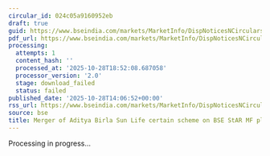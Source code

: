 ```yaml
---
circular_id: 024c05a9160952eb
draft: true
guid: https://www.bseindia.com/markets/MarketInfo/DispNoticesNCirculars.aspx?Noticeid={BD34EAEB-0C35-40F2-840F-34B39EC4A8EE}&noticeno=20251028-37&dt=10/28/2025&icount=37&totcount=64&flag=0
pdf_url: https://www.bseindia.com/markets/MarketInfo/DispNoticesNCirculars.aspx?Noticeid={BD34EAEB-0C35-40F2-840F-34B39EC4A8EE}&noticeno=20251028-37&dt=10/28/2025&icount=37&totcount=64&flag=0
processing:
  attempts: 1
  content_hash: ''
  processed_at: '2025-10-28T18:52:08.687058'
  processor_version: '2.0'
  stage: download_failed
  status: failed
published_date: '2025-10-28T14:06:52+00:00'
rss_url: https://www.bseindia.com/markets/MarketInfo/DispNoticesNCirculars.aspx?Noticeid={BD34EAEB-0C35-40F2-840F-34B39EC4A8EE}&noticeno=20251028-37&dt=10/28/2025&icount=37&totcount=64&flag=0
source: bse
title: Merger of Aditya Birla Sun Life certain scheme on BSE StAR MF platform
---
```


Processing in progress...